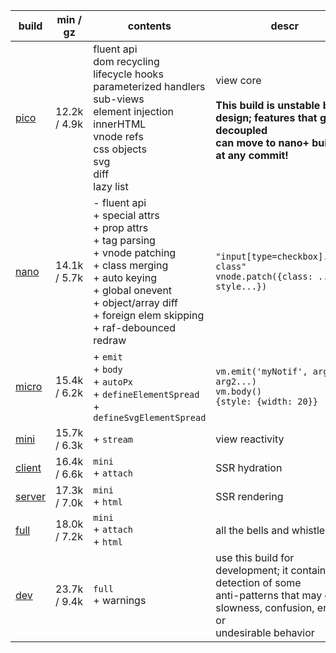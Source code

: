 | build       | min / gz     | contents                                                                                                                                                                                                                 | descr                                                                                                                                                |
| ----------- | ------------ | ------------------------------------------------------------------------------------------------------------------------------------------------------------------------------------------------------------------------ | ---------------------------------------------------------------------------------------------------------------------------------------------------- |
| [pico][1]   | 12.2k / 4.9k | fluent api<br>dom recycling<br>lifecycle hooks<br>parameterized handlers<br>sub-views<br>element injection<br>innerHTML<br>vnode refs<br>css objects<br>svg<br>diff<br>lazy list<br>                                     | view core<br><br>**This build is unstable by design; features that get decoupled<br>can move to nano+ builds at any commit!**                        |
| [nano][2]   | 14.1k / 5.7k | - fluent api<br>+ special attrs<br>+ prop attrs<br>+ tag parsing<br>+ vnode patching<br>+ class merging<br>+ auto keying<br>+ global onevent<br>+ object/array diff<br>+ foreign elem skipping<br>+ raf-debounced redraw | `"input[type=checkbox].some-class"`<br>`vnode.patch({class: ..., style...})`                                                                         |
| [micro][3]  | 15.4k / 6.2k | + `emit`<br> + `body`<br> + `autoPx`<br> + `defineElementSpread`<br> + `defineSvgElementSpread`<br>                                                                                                                      | `vm.emit('myNotif', arg1, arg2...)`<br>`vm.body()`<br>`{style: {width: 20}}`                                                                         |
| [mini][4]   | 15.7k / 6.3k | + `stream`<br>                                                                                                                                                                                                           | view reactivity                                                                                                                                      |
| [client][5] | 16.4k / 6.6k | `mini`<br> + `attach`<br>                                                                                                                                                                                                | SSR hydration                                                                                                                                        |
| [server][6] | 17.3k / 7.0k | `mini`<br> + `html`<br>                                                                                                                                                                                                  | SSR rendering                                                                                                                                        |
| [full][7]   | 18.0k / 7.2k | `mini`<br> + `attach`<br> + `html`<br>                                                                                                                                                                                   | all the bells and whistles                                                                                                                           |
| [dev][8]    | 23.7k / 9.4k | `full`<br> + warnings<br>                                                                                                                                                                                                | use this build for development; it contains detection of some<br>anti-patterns that may cause slowness, confusion, errors or<br>undesirable behavior |

[1]: https://github.com/domvm/domvm/blob/onx-events-2/dist/pico/domvm.pico.iife.min.js
[2]: https://github.com/domvm/domvm/blob/onx-events-2/dist/nano/domvm.nano.iife.min.js
[3]: https://github.com/domvm/domvm/blob/onx-events-2/dist/micro/domvm.micro.iife.min.js
[4]: https://github.com/domvm/domvm/blob/onx-events-2/dist/mini/domvm.mini.iife.min.js
[5]: https://github.com/domvm/domvm/blob/onx-events-2/dist/client/domvm.client.iife.min.js
[6]: https://github.com/domvm/domvm/blob/onx-events-2/dist/server/domvm.server.iife.min.js
[7]: https://github.com/domvm/domvm/blob/onx-events-2/dist/full/domvm.full.iife.min.js
[8]: https://github.com/domvm/domvm/blob/onx-events-2/dist/dev/domvm.dev.iife.min.js